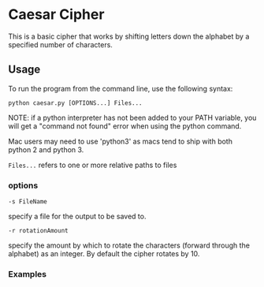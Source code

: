 # Caesar Cipher
This is a basic cipher that works by shifting letters down the alphabet by a specified number of characters.

## Usage
To run the program from the command line, use the following syntax:
```
python caesar.py [OPTIONS...] Files... 
```

NOTE: if a python interpreter has not been added to your PATH variable, you will get a "command not found" error when using the python command. 

Mac users may need to use 'python3' as macs tend to ship with both python 2 and python 3.

`Files...` refers to one or more relative paths to files

### options
```
-s FileName
```
specify a file for the output to be saved to.
```
-r rotationAmount
```
specify the amount by which to rotate the characters (forward through the alphabet) as an integer. By
default the cipher rotates by 10.

### Examples
